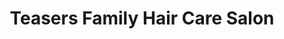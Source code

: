 ---
title: "Teasers Family Hair Care Salon"
url: /buckhorn/teasers-family-hair-care-salon/
shop: Friseur
---